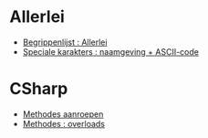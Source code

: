 # Allerlei

- [Begrippenlijst : Allerlei](Begrippenlijst/Allerlei.md)
- [Speciale karakters : naamgeving + ASCII-code](Begrippenlijst/SpecialeKarakters.md)

# CSharp

- [Methodes aanroepen](CSharp/MethodesAanroepen.md)
- [Methodes : overloads](CSharp/MethodesOverloads.md)
